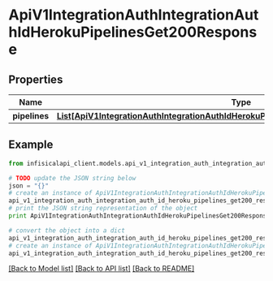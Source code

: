 # ApiV1IntegrationAuthIntegrationAuthIdHerokuPipelinesGet200Response


## Properties
Name | Type | Description | Notes
------------ | ------------- | ------------- | -------------
**pipelines** | [**List[ApiV1IntegrationAuthIntegrationAuthIdHerokuPipelinesGet200ResponsePipelinesInner]**](ApiV1IntegrationAuthIntegrationAuthIdHerokuPipelinesGet200ResponsePipelinesInner.md) |  | 

## Example

```python
from infisicalapi_client.models.api_v1_integration_auth_integration_auth_id_heroku_pipelines_get200_response import ApiV1IntegrationAuthIntegrationAuthIdHerokuPipelinesGet200Response

# TODO update the JSON string below
json = "{}"
# create an instance of ApiV1IntegrationAuthIntegrationAuthIdHerokuPipelinesGet200Response from a JSON string
api_v1_integration_auth_integration_auth_id_heroku_pipelines_get200_response_instance = ApiV1IntegrationAuthIntegrationAuthIdHerokuPipelinesGet200Response.from_json(json)
# print the JSON string representation of the object
print ApiV1IntegrationAuthIntegrationAuthIdHerokuPipelinesGet200Response.to_json()

# convert the object into a dict
api_v1_integration_auth_integration_auth_id_heroku_pipelines_get200_response_dict = api_v1_integration_auth_integration_auth_id_heroku_pipelines_get200_response_instance.to_dict()
# create an instance of ApiV1IntegrationAuthIntegrationAuthIdHerokuPipelinesGet200Response from a dict
api_v1_integration_auth_integration_auth_id_heroku_pipelines_get200_response_from_dict = ApiV1IntegrationAuthIntegrationAuthIdHerokuPipelinesGet200Response.from_dict(api_v1_integration_auth_integration_auth_id_heroku_pipelines_get200_response_dict)
```
[[Back to Model list]](../README.md#documentation-for-models) [[Back to API list]](../README.md#documentation-for-api-endpoints) [[Back to README]](../README.md)


